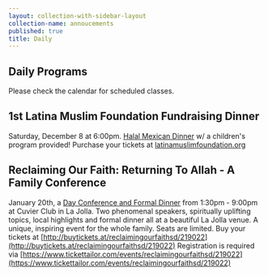 ```yaml
---
layout: collection-with-sidebar-layout
collection-name: annoucements
published: true
title: Daily
---
```

## Daily Programs
Please check the calendar for scheduled classes.

## 1st Latina Muslim Foundation Fundraising Dinner
Saturday, December 8 at 6:00pm. [Halal Mexican Dinner](http://www.icsd.org/events/1st-latina-muslim-foundation-fundraising-dinner) w/ a children's program provided! Purchase your tickets at [latinamuslimfoundation.org](https://www.latinamuslimfoundation.org)


## Reclaiming Our Faith: Returning To Allah - A Family Conference
January 20th, a [Day Conference and Formal Dinner](http://www.icsd.org/events/reclaiming-our-faith-returning-to-allah) from 1:30pm - 9:00pm at Cuvier Club in La Jolla. Two phenomenal speakers, spiritually uplifting topics, local highlights and formal dinner all at a beautiful La Jolla venue. A unique, inspiring event for the whole family. Seats are limited.  Buy your tickets at [http://buytickets.at/reclaimingourfaithsd/219022](http://buytickets.at/reclaimingourfaithsd/219022)
Registration is required via [https://www.tickettailor.com/events/reclaimingourfaithsd/219022](https://www.tickettailor.com/events/reclaimingourfaithsd/219022)